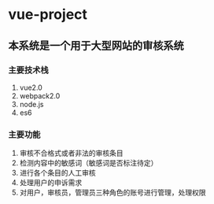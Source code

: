 # vue-project
## 本系统是一个用于大型网站的审核系统
### 主要技术栈
1. vue2.0
2. webpack2.0
3. node.js
4. es6
### 主要功能
1. 审核不合格式或者非法的审核条目
2. 检测内容中的敏感词（敏感词是否标注待定）
3. 进行各个条目的人工审核
4. 处理用户的申诉需求
5. 对用户，审核员，管理员三种角色的账号进行管理，处理权限
